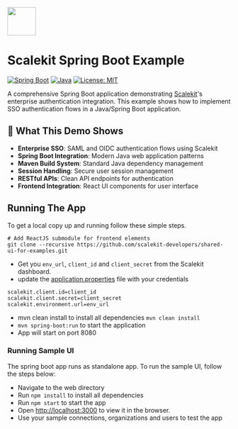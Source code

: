 <p align="left">
  <a href="https://scalekit.com" target="_blank" rel="noopener noreferrer">
    <picture>
      <img src="https://cdn.scalekit.cloud/v1/scalekit-logo-dark.svg" height="64">
    </picture>
  </a>
  <br/>
</p>

# Scalekit Spring Boot Example

[![Spring Boot](https://img.shields.io/badge/Spring%20Boot-2.5+-green?style=flat-square&logo=spring)](https://spring.io/projects/spring-boot)
[![Java](https://img.shields.io/badge/Java-11+-orange?style=flat-square&logo=java)](https://www.oracle.com/java/)
[![License: MIT](https://img.shields.io/badge/License-MIT-yellow.svg)](https://opensource.org/licenses/MIT)

A comprehensive Spring Boot application demonstrating <a href="https://scalekit.com" target="_blank" rel="noopener noreferrer">Scalekit</a>'s enterprise authentication integration. This example shows how to implement SSO authentication flows in a Java/Spring Boot application.

## 🚀 What This Demo Shows

- **Enterprise SSO**: SAML and OIDC authentication flows using Scalekit
- **Spring Boot Integration**: Modern Java web application patterns
- **Maven Build System**: Standard Java dependency management
- **Session Handling**: Secure user session management
- **RESTful APIs**: Clean API endpoints for authentication
- **Frontend Integration**: React UI components for user interface

## Running The App

To get a local copy up and running follow these simple steps.

```
# Add ReactJS submodule for frontend elements 
git clone --recursive https://github.com/scalekit-developers/shared-ui-for-examples.git
```


 - Get you ```env_url```, ```client_id``` and ```client_secret``` from the Scalekit dashboard.
 - update the [application.properties](https://github.com/scalekit-inc/scalekit-spring-boot-example/blob/main/src/main/resources/application.properties) file with your credentials
```
scalekit.client.id=client_id
scalekit.client.secret=client_secret
scalekit.environment.url=env_url
```

 - mvn clean install to install all dependencies
``mvn clean install``
 - ``mvn spring-boot:run`` to start the application
- App will start on port 8080



### Running Sample UI
The spring boot app runs as standalone app. To run the sample UI, follow the steps below:

- Navigate to the web directory
- Run ``npm install`` to install all dependencies
- Run ``npm start`` to start the app
- Open [http://localhost:3000](http://localhost:3000) to view it in the browser.
- Use your sample connections, organizations and users to test the app
